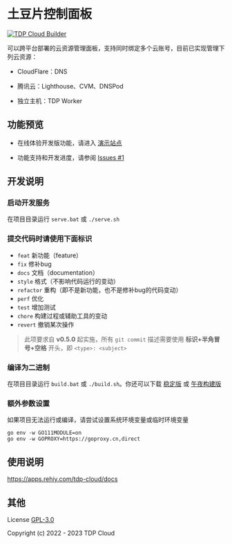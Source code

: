 # 土豆片控制面板

[![TDP Cloud Builder](https://github.com/tdp-resource/tdp-cloud/actions/workflows/release.yml/badge.svg)](https://github.com/tdp-resource/tdp-cloud/actions/workflows/release.yml)

可以跨平台部署的云资源管理面板，支持同时绑定多个云账号，目前已实现管理下列云资源：

 - CloudFlare：DNS

 - 腾讯云：Lighthouse、CVM、DNSPod

 - 独立主机：TDP Worker

##  功能预览

- 在线体验开发版功能，请进入 [演示站点](https://apps.rehiy.com/tdp-cloud/preview)

- 功能支持和开发进度，请参阅 [Issues #1](https://github.com/tdp-resource/tdp-cloud/issues/1)

## 开发说明

### 启动开发服务

在项目目录运行  `serve.bat` 或 `./serve.sh`

### 提交代码时请使用下面标识

- `feat` 新功能（feature）
- `fix` 修补bug
- `docs` 文档（documentation）
- `style` 格式（不影响代码运行的变动）
- `refactor` 重构（即不是新功能，也不是修补bug的代码变动）
- `perf` 优化
- `test` 增加测试
- `chore` 构建过程或辅助工具的变动
- `revert` 撤销某次操作

> 此项要求自 **v0.5.0** 起实施，所有 `git commit` 描述需要使用 **标识+半角冒号+空格** 开头，即 `<type>: <subject>`

### 编译为二进制

在项目目录运行 `build.bat` 或 `./build.sh`。你还可以下载 [稳定版](https://apps.rehiy.com/tdp-cloud/release) 或 [午夜构建版](https://apps.rehiy.com/tdp-cloud/nightly)

### 额外参数设置

如果项目无法运行或编译，请尝试设置系统环境变量或临时环境变量

```shell
go env -w GO111MODULE=on
go env -w GOPROXY=https://goproxy.cn,direct
```

## 使用说明

https://apps.rehiy.com/tdp-cloud/docs

## 其他

License [GPL-3.0](https://opensource.org/licenses/GPL-3.0)

Copyright (c) 2022 - 2023 TDP Cloud
